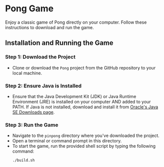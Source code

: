 # Pong Game

Enjoy a classic game of Pong directly on your computer. Follow these instructions to download and run the game.

## Installation and Running the Game

### Step 1: Download the Project
- Clone or download the `Pong` project from the GitHub repository to your local machine.

### Step 2: Ensure Java is Installed
- Ensure that the Java Development Kit (JDK) or Java Runtime Environment (JRE) is installed on your computer AND added to your PATH. If Java is not installed, download and install it from [Oracle's Java SE Downloads page](https://www.oracle.com/java/technologies/javase-downloads.html).

### Step 3: Run the Game
- Navigate to the `pinpong` directory where you've downloaded the project.
- Open a terminal or command prompt in this directory.
- To start the game, run the provided shell script by typing the following command:
  ```bash
  ./build.sh
